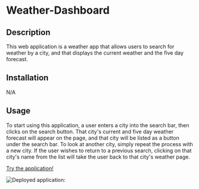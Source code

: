 # Weather-Dashboard


## Description

This web application is a weather app that allows users to search for weather by a city, and that displays the current weather and the five day forecast.

## Installation

N/A

## Usage

To start using this application, a user enters a city into the search bar, then clicks on the search button. That city's current and five day weather forecast will appear on the page, and that city will be listed as a button under the search bar. To look at another city, simply repeat the process with a new city. If the user wishes to return to a previous search, clicking on that city's name from the list will take the user back to that city's weather page.

<a href="https://lib1001.github.io/Weather-Dashboard/">Try the application!</a>

![Deployed application:](assets\images\screencapture-lib1001-github-io-Weather-Dashboard-2022-08-30-19_54_38.png)
